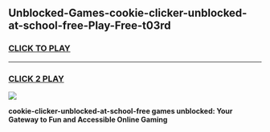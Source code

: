 
## Unblocked-Games-cookie-clicker-unblocked-at-school-free-Play-Free-t03rd
<h3>
<a href="https://premium76.site?title=cookie-clicker-unblocked-at-school-free&ref=20M">CLICK TO PLAY</a></h3>
<hr>

<h3>
<a href="https://premium76.site?title=cookie-clicker-unblocked-at-school-free&ref=20M">CLICK 2 PLAY</a>
  
</h3>

<a href="https://premium76.site?title=cookie-clicker-unblocked-at-school-free&ref=19M"><img src="https://clearcache.store/games.png"></a>


**cookie-clicker-unblocked-at-school-free games unblocked: Your Gateway to Fun and Accessible Online Gaming**
